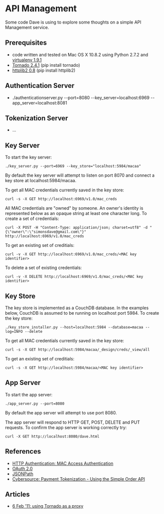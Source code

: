 API Management
==============

Some code Dave is using to explore some thoughts on a simple API Management service.

Prerequisites 
-------------
* code written and tested on Mac OS X 10.8.2 using Python 2.7.2 and [virtualenv 1.9.1](https://pypi.python.org/pypi/virtualenv)
* [Tornado 2.4.1](http://www.tornadoweb.org/en/branch2.4/ "Tornado 2.4.1") (pip install tornado)
* [httplib2 0.8](https://code.google.com/p/httplib2/ "httplib2") (pip install httplib2)

Authentication Server
---------------------
* ./authenticationserver.py --port=8080 --key_server=localhost:6969 --app_server=localhost:8081

Tokenization Server
-------------------
* ...

Key Server 
----------
To start the key server:
~~~~~
./key_server.py --port=6969 --key_store="localhost:5984/macaa"
~~~~~
By default the key server will attempt to listen on port 8070 and connect a key store at localhost:5984/macaa.

To get all MAC credentials currently saved in the key store:
~~~~~~
curl -s -X GET http://localhost:6969/v1.0/mac_creds
~~~~~~
All MAC credentials are "owned" by someone.
An owner's identity is represented below as an opaque string at least one character long.
To create a set of credentials:
~~~~~~
curl -X POST -H "Content-Type: application/json; charset=utf8" -d "{\"owner\":\"simonsdave@gmail.com\"}" http://localhost:6969/v1.0/mac_creds
~~~~~~
To get an existing set of creditials:
~~~~~
curl -v -X GET http://localhost:6969/v1.0/mac_creds/<MAC key identifier>
~~~~~
To delete a set of existing credentials:
~~~~~
curl -v -X DELETE http://localhost:6969/v1.0/mac_creds/<MAC key identifier>
~~~~~

Key Store
---------
The key store is implemented as a CouchDB database.
In the examples below, CouchDB is assumed to be running on localhost port 5984.
To create the key store:
~~~~~
./key_store_installer.py --host=localhost:5984 --database=macaa --log=INFO --delete
~~~~~
To get all MAC credentials currently saved in the key store:
~~~~~~
curl -s -X GET http://localhost:5984/macaa/_design/creds/_view/all
~~~~~~
To get an existing set of creditials:
~~~~~
curl -s -X GET http://localhost:5984/macaa/<MAC key identifier>
~~~~~

App Server
----------
To start the app server:
~~~~~
./app_server.py --port=8080
~~~~~
By default the app server will attempt to use port 8080.

The app server will respond to HTTP GET, POST, DELETE and PUT requests.
To confirm the app server is working correctly try:
~~~~~
curl -X GET http://localhost:8080/dave.html
~~~~~

References
----------
* [HTTP Authentication: MAC Access Authentication](http://tools.ietf.org/html/draft-ietf-oauth-v2-http-mac-00 "HTTP Authentication: MAC Access Authentication")
* [OAuth 2.0](http://oauth.net/2/ "OAuth 2.0")
* [JSONPath](http://goessner.net/articles/JsonPath/)
* [Cybersource: Payment Tokenization - Using the Simple Order API](http://apps.cybersource.com/library/documentation/dev_guides/Payment_Tokenization/SO_API/Payment_Tokenization_SO_API.pdf)

Articles
--------
* [6 Feb '11: using Tornado as a proxy](https://groups.google.com/forum/?fromgroups=#!topic/python-tornado/TB_6oKBmdlA)

